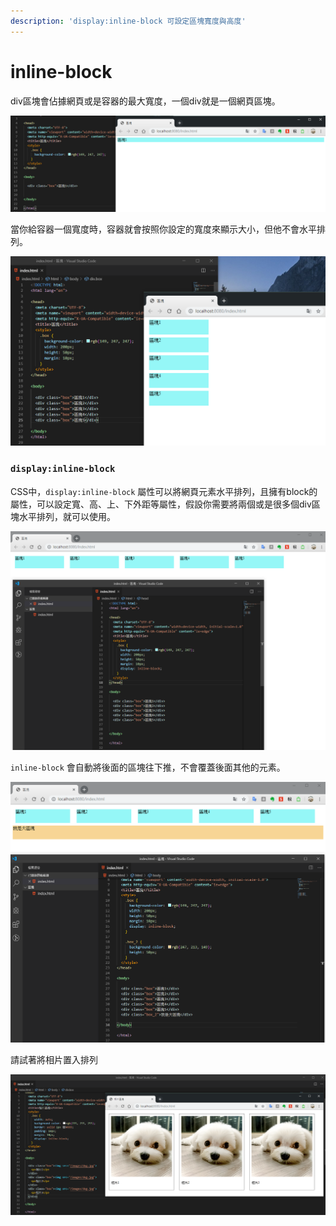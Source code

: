 ```yaml
---
description: 'display:inline-block 可設定區塊寬度與高度'
---
```


# inline-block

div區塊會佔據網頁或是容器的最大寬度，一個div就是一個網頁區塊。

![](../.gitbook/assets/image%20%2837%29.png)

當你給容器一個寬度時，容器就會按照你設定的寬度來顯示大小，但他不會水平排列。

![](../.gitbook/assets/image%20%2829%29.png)

### **`display:inline-block`**

CSS中，`display:inline-block` 屬性可以將網頁元素水平排列，且擁有block的屬性，可以設定寬、高、上、下外距等屬性，假設你需要將兩個或是很多個div區塊水平排列，就可以使用。

![](../.gitbook/assets/image%20%2819%29.png)

`inline-block` 會自動將後面的區塊往下推，不會覆蓋後面其他的元素。

![](../.gitbook/assets/image%20%2818%29.png)

請試著將相片置入排列

![](../.gitbook/assets/image%20%2814%29.png)

